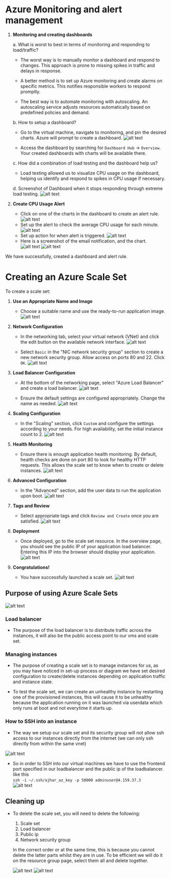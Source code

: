 # Azure Monitoring and alert management

1. **Monitoring and creating dashboards**

    a. What is worst to best in terms of monitoring and responding to load/traffic?
    
      - The worst way is to manually monitor a dashboard and respond to changes. This approach is prone to missing spikes in traffic and delays in response.
        
      - A better method is to set up Azure monitoring and create alarms on specific metrics. This notifies responsible workers to respond promptly.
        
      - The best way is to automate monitoring with autoscaling. An autoscaling service adjusts resources automatically based on predefined policies and demand.
        
    b. How to setup a dashboard?
    
      - Go to the virtual machine, navigate to monitoring, and pin the desired charts. Azure will prompt to create a dashboard.
      ![alt text](img/image-101.png)
        
      - Access the dashboard by searching for `Dashboard Hub` -> `Overview`. Your created dashboards with charts will be available there.
        
    c. How did a combination of load testing and the dashboard help us?
    
      - Load testing allowed us to visualize CPU usage on the dashboard, helping us identify and respond to spikes in CPU usage if necessary.
        
    d. Screenshot of Dashboard when it stops responding through extreme load testing.
    ![alt text](img/image-102.png)
    
2. **Create CPU Usage Alert**
   
    - Click on one of the charts in the dashboard to create an alert rule. ![alt text](img/image-103.png)
    - Set up the alert to check the average CPU usage for each minute.
    ![alt text](img/image-104.png) 
    - Set up action for when alert is triggered.
    ![alt text](img/image-105.png)
    - Here is a screenshot of the email notification, and the chart.
    ![alt text](img/image-106.png)
    ![alt text](img/image-107.png)

We have successfully, created a dashboard and alert rule.


# Creating an Azure Scale Set

To create a scale set:

1. **Use an Appropriate Name and Image**
   
    - Choose a suitable name and use the ready-to-run application image.
    ![alt text](image.png)
   
2. **Network Configuration**
   
    - In the networking tab, select your virtual network (VNet) and click the edit button on the available network interface.
    ![alt text](image-1.png)

    - Select `Basic` in the "NIC network security group" section to create a new network security group. Allow access on ports 80 and 22. Click `OK`.
    ![alt text](image-2.png)
    
3. **Load Balancer Configuration**
   
    - At the bottom of the networking page, select "Azure Load Balancer" and create a load balancer.
    ![alt text](image-3.png)
    
    - Ensure the default settings are configured appropriately. Change the name as needed.
    ![alt text](image-4.png)
    
4. **Scaling Configuration**
   
    - In the "Scaling" section, click `Custom` and configure the settings according to your needs. For high availability, set the initial instance count to 2.
    ![alt text](image-5.png)
    
5. **Health Monitoring**
   
    - Ensure there is enough application health monitoring. By default, health checks are done on port 80 to look for healthy HTTP requests. This allows the scale set to know when to create or delete instances.
    ![alt text](image-6.png)
    
6. **Advanced Configuration**
   
    - In the "Advanced" section, add the user data to run the application upon boot.
    ![alt text](image-7.png)
    
7. **Tags and Review**
   
    - Select appropriate tags and click `Review and Create` once you are satisfied.
    ![alt text](image-8.png) 
    
8. **Deployment**
   
    - Once deployed, go to the scale set resource. In the overview page, you should see the public IP of your application load balancer. Entering this IP into the browser should display your application.
    ![alt text](image-9.png)
    
9. **Congratulations!**
   
    - You have successfully launched a scale set.
  ![alt text](image-10.png)

## Purpose of using Azure Scale Sets

![alt text](image-14.png)

### Load balancer
- The purpose of the load balancer is to distribute traffic across the instances, it will also be the public access point to our vms and scale set.

### Managing instances
- The purpose of creating a scale set is to manage instances for us, as you may have noticed in set-up process or diagram we have set desired configuration to create/delete instances depending on application traffic and instance state.

- To test the scale set, we can create an unhealthy instance by restarting one of the provisioned instances, this will cause it to be unhealthy because the application running on it was launched via userdata which only runs at boot and not everytime it starts up.

### How to SSH into an instance
- The way we setup our scale set and its security group will not allow ssh access to our instances directly from the internet (we can only ssh directly from within the same vnet)

![alt text](image-11.png)

- So in order to SSH into our virtual machines we have to use the frontend port specified in our loadbalancer and the public ip of the loadbalancer.
like this <br> `ssh -i ~/.ssh/ajhar_az_key -p 50000 adminuser@4.159.37.3`<br>
![alt text](image-12.png)

## Cleaning up
- To delete the scale set, you will need to delete the following:
  1. Scale set
  2. Load balancer
  3. Public ip
  4. Network security group<br>
   
  In the correct order or at the same time, this is because you cannot delete the latter parts whilst they are in use.
  To be efficient we will do it on the resource group page, select them all and delete together.

  ![alt text](image-13.png)
  ![alt text](image-15.png)